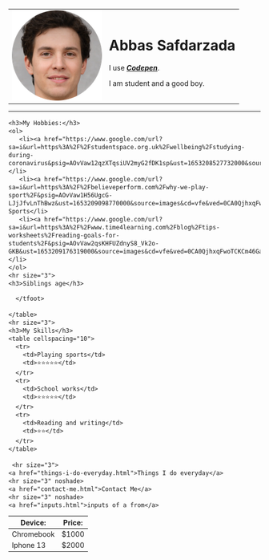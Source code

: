 <html>
  <head>
   <meta charset="utf-8">
   <title>Abbas's personal site</title>
  </head>

  <body>
    <table cellspacing="20">
      <td><img src="Abbas.png" alt="Abbas"></td>
      <td><h1>Abbas Safdarzada</h1>
      <p>I use <strong><a href="https://codepen.io"><em>Codepen</em></a></strong>.</p>
      <p>I am student and a good boy.</p></td>
    </table>
    <hr size="3">

    <h3>My Hobbies:</h3>
    <ol>
       <li><a href="https://www.google.com/url?sa=i&url=https%3A%2F%2Fstudentspace.org.uk%2Fwellbeing%2Fstudying-during-coronavirus&psig=AOvVaw12qzXTqsiUV2myG2fDK1sp&ust=1653208527732000&source=images&cd=vfe&ved=0CA0QjhxqFwoTCMCvofqX8PcCFQAAAAAdAAAAABAD">Studying</a></li>
       <li><a href="https://www.google.com/url?sa=i&url=https%3A%2F%2Fbelieveperform.com%2Fwhy-we-play-sport%2F&psig=AOvVaw1H56UgcG-LJjJfvLnThBwz&ust=1653209098770000&source=images&cd=vfe&ved=0CA0QjhxqFwoTCJD3oPyZ8PcCFQAAAAAdAAAAABAD">playing Sports</li>
       <li><a href="https://www.google.com/url?sa=i&url=https%3A%2F%2Fwww.time4learning.com%2Fblog%2Ftips-worksheets%2Freading-goals-for-students%2F&psig=AOvVaw2qsKHFUZdnyS8_Vk2o-GKB&ust=1653209176319000&source=images&cd=vfe&ved=0CA0QjhxqFwoTCKCm46Ga8PcCFQAAAAAdAAAAABAD">Reading</a></li>
    </ol>
    <hr size="3">
    <h3>Siblings age</h3>
   <table cellspacing="10">
     <thead>
       <th>Device:</th>
       <th>Price:</th>
     </thead>
     <tbody>
       <tr>
        <td>Chromebook</td>
        <td>$1000</td>
       </tr>
       <tr>
         <td>Iphone 13</td>
         <td>$2000</td>
       </tr>
      </tbody>
      <tfoot>

      </tfoot>

    </table>
    <hr size="3">
    <h3>My Skills</h3>
    <table cellspacing="10">
      <tr>
        <td>Playing sports</td>
        <td>⭐⭐⭐⭐⭐</td>
      </tr>
      <tr>
        <td>School works</td>
        <td>⭐⭐⭐⭐⭐</td>
      </tr>
      <tr>
        <td>Reading and writing</td>
        <td>⭐⭐</td>
      </tr>
    </table>

     <hr size="3">
    <a href="things-i-do-everyday.html">Things I do everyday</a>
    <hr size="3" noshade>
    <a href="contact-me.html">Contact Me</a>
    <hr size="3" noshade>
    <a href="inputs.html">inputs of a from</a>


  </body>

</html>
